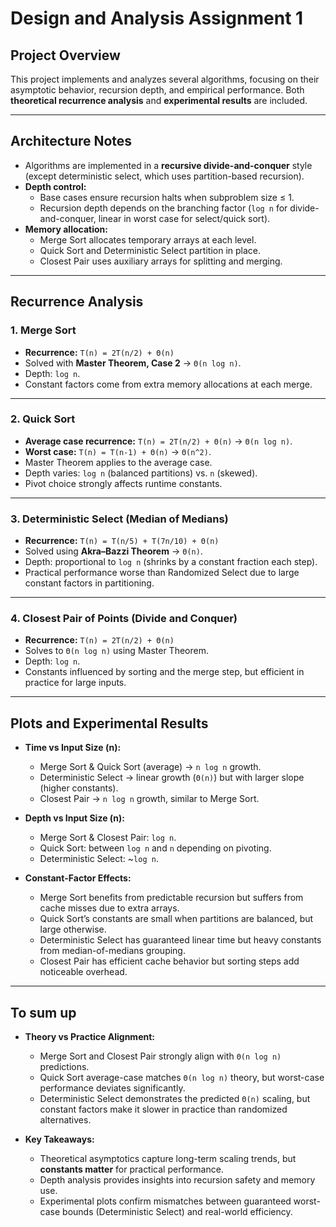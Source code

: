 # Design and Analysis Assignment 1

## Project Overview
This project implements and analyzes several algorithms, focusing on their asymptotic behavior, recursion depth, and empirical performance. Both **theoretical recurrence analysis** and **experimental results** are included.

---

## Architecture Notes
- Algorithms are implemented in a **recursive divide-and-conquer** style (except deterministic select, which uses partition-based recursion).
- **Depth control:**
    - Base cases ensure recursion halts when subproblem size ≤ 1.
    - Recursion depth depends on the branching factor (`log n` for divide-and-conquer, linear in worst case for select/quick sort).
- **Memory allocation:**
    - Merge Sort allocates temporary arrays at each level.
    - Quick Sort and Deterministic Select partition in place.
    - Closest Pair uses auxiliary arrays for splitting and merging.

---

## Recurrence Analysis

### 1. Merge Sort
- **Recurrence:** `T(n) = 2T(n/2) + Θ(n)`
- Solved with **Master Theorem, Case 2** → `Θ(n log n)`.
- Depth: `log n`.
- Constant factors come from extra memory allocations at each merge.

---

### 2. Quick Sort
- **Average case recurrence:** `T(n) = 2T(n/2) + Θ(n)` → `Θ(n log n)`.
- **Worst case:** `T(n) = T(n-1) + Θ(n)` → `Θ(n^2)`.
- Master Theorem applies to the average case.
- Depth varies: `log n` (balanced partitions) vs. `n` (skewed).
- Pivot choice strongly affects runtime constants.

---

### 3. Deterministic Select (Median of Medians)
- **Recurrence:** `T(n) = T(n/5) + T(7n/10) + Θ(n)`
- Solved using **Akra–Bazzi Theorem** → `Θ(n)`.
- Depth: proportional to `log n` (shrinks by a constant fraction each step).
- Practical performance worse than Randomized Select due to large constant factors in partitioning.

---

### 4. Closest Pair of Points (Divide and Conquer)
- **Recurrence:** `T(n) = 2T(n/2) + Θ(n)`
- Solves to `Θ(n log n)` using Master Theorem.
- Depth: `log n`.
- Constants influenced by sorting and the merge step, but efficient in practice for large inputs.

---

## Plots and Experimental Results
- **Time vs Input Size (n):**
    - Merge Sort & Quick Sort (average) → `n log n` growth.
    - Deterministic Select → linear growth (`Θ(n)`) but with larger slope (higher constants).
    - Closest Pair → `n log n` growth, similar to Merge Sort.

- **Depth vs Input Size (n):**
    - Merge Sort & Closest Pair: `log n`.
    - Quick Sort: between `log n` and `n` depending on pivoting.
    - Deterministic Select: ~`log n`.

- **Constant-Factor Effects:**
    - Merge Sort benefits from predictable recursion but suffers from cache misses due to extra arrays.
    - Quick Sort’s constants are small when partitions are balanced, but large otherwise.
    - Deterministic Select has guaranteed linear time but heavy constants from median-of-medians grouping.
    - Closest Pair has efficient cache behavior but sorting steps add noticeable overhead.

---

## To sum up
- **Theory vs Practice Alignment:**
    - Merge Sort and Closest Pair strongly align with `Θ(n log n)` predictions.
    - Quick Sort average-case matches `Θ(n log n)` theory, but worst-case performance deviates significantly.
    - Deterministic Select demonstrates the predicted `Θ(n)` scaling, but constant factors make it slower in practice than randomized alternatives.

- **Key Takeaways:**
    - Theoretical asymptotics capture long-term scaling trends, but **constants matter** for practical performance.
    - Depth analysis provides insights into recursion safety and memory use.
    - Experimental plots confirm mismatches between guaranteed worst-case bounds (Deterministic Select) and real-world efficiency.

